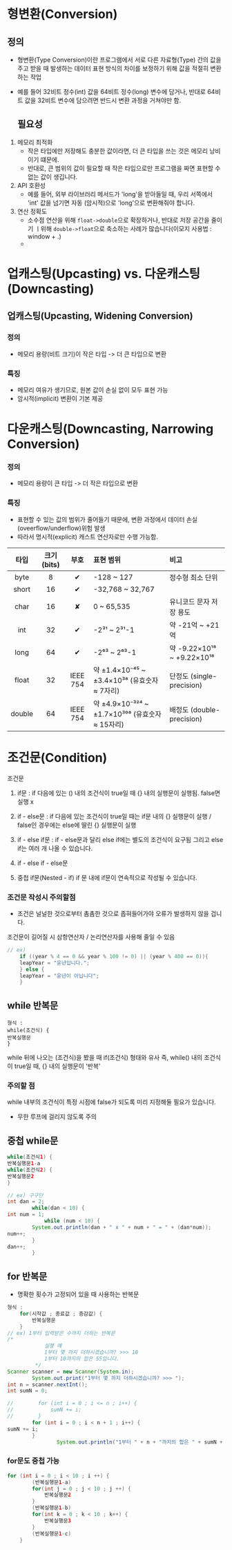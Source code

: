 # 형변환(Conversion)
## 정의
- 형변환(Type Conversion)이란 프로그램에서 서로 다른 자료형(Type) 간의 값을 주고 받을 때 발생하는
    데이터 표현 방식의 차이를 보정하기 위해 값을 적절히 변환하는 작업
- 예를 들어 32비트 정수(int) 값을 64비트 정수(long) 변수에 담거나, 반대로 64비트 값을 32비트 변수에
    담으려면 반드시 변환 과정을 거쳐야만 함.

  ## 필요성
1. 메모리 최적화
    - 작은 타입에만 저장해도 충분한 값이라면, 더 큰 타입을 쓰는 것은 메모리 낭비이기 떄문에.
    - 반대로, 큰 범위의 값이 필요할 때 작은 타입으로만 프로그램을 짜면 표현할 수 없는 값이 생깁니다.
2. API 호환성
    - 예를 들어, 외부 라이브러리 메서드가 'long'을 받아들일 때, 우리 서쪽에서 'int' 값을 넘기면 자동
      (암시적)으로  'long'으로 변환해줘야 합니다.
3. 연산 정확도
    - 소수점 연산을 위해 `float->double`으로 확장하거나, 반대로 저장 공간을 줄이기 ㅣ위해
        `double->float`으로 축소하는 사례가 많습니다(이모지 사용법 : window + .)
    - 
# 업캐스팅(Upcasting) vs. 다운캐스팅(Downcasting)
## 업캐스팅(Upcasting, Widening Conversion)
### 정의
- 메모리 용량(비트 크기)이 작은 타입 -> 더 큰 타입으로 변환
### 특징
- 메모리 여유가 생기므로, 원본 값이 손실 없이 모두 표현 가능
- 암시적(implicit) 변환이 기본 제공

# 다운캐스팅(Downcasting, Narrowing Conversion)
### 정의
- 메모리 용량이 큰 타입 -> 더 작은 타입으로 변환

### 특징
- 표현할 수 있는 값의 범위가 줄어들기 때문에, 변환 과정에서 데이터 손실(oveerflow/underflow)위험 발생
- 따라서 명시적(explicit) 캐스트 연산자로만 수행 가능함.

| 타입   | 크기 (bits) | 부호     | 표현 범위                                      | 비고                         |
|:------:|:-----------:|:--------:|:-----------------------------------------------|:-----------------------------|
| byte   | 8           | ✔︎       | -128 ~ 127                                     | 정수형 최소 단위             |
| short  | 16          | ✔︎       | -32,768 ~ 32,767                               |                              |
| char   | 16          | ✘        | 0 ~ 65,535                                     | 유니코드 문자 저장 용도      |
| int    | 32          | ✔︎       | -2³¹ ~ 2³¹-1                                   | 약 -21억 ~ +21억             |
| long   | 64          | ✔︎       | -2⁶³ ~ 2⁶³-1                                   | 약 -9.22×10¹⁸ ~ +9.22×10¹⁸   |
| float  | 32          | IEEE 754 | 약 ±1.4×10⁻⁴⁵ ~ ±3.4×10³⁸ (유효숫자 ≈ 7자리)     | 단정도 (single-precision)    |
| double | 64          | IEEE 754 | 약 ±4.9×10⁻³²⁴ ~ ±1.7×10³⁰⁸ (유효숫자 ≈ 15자리) | 배정도 (double-precision)    |

# 조건문(Condition)
조건문
1. if문 : if 다음에 있는 () 내의 조건식이 true일 때 {} 내의 실행문이 실행됨.
    false면 실행 x

2. if - else문 : if 다음에 있는 조건식이 true일 때는 if문 내의 {} 실행문이 실행
   / false인 경우에는 else에 딸린 {} 실행문이 실행

3. if - else if문 : if - else문과 달리 else if에는 별도의 조건식이 요구됨
   그리고 else if는 여러 개 나올 수 있습니다.

4. if - else if - else문

5.  중첩 if문(Nested - if)
    if 문 내에 if문이 연속적으로 작성될 수 있습니다.

### 조건문 작성시 주의할점
- 조건은 널널한 것으로부터 촘촘한 것으로 좁혀들어가야 오류가 발생하지 않을 겁니다.

조건문이 길어질 시 삼항연산자 / 논리연산자를 사용해 줄일 수 있음
```java
// ex)
    if ((year % 4 == 0 && year % 100 != 0) || (year % 400 == 0)){
    leapYear = "윤년입니다.";
    } else {             
    leapYear = "윤년이 아닙니다";
    }
```

## while 반복문
```
형식 :
while(조건식) {
반복실행문
}
```
while 뒤에 나오는 (조건식)을 봤을 때 if(조건식) 형태와 유사
즉, while() 내의 조건식이 true일 때, {} 내의 실행문이 '반복'

### 주의할 점
while 내부의 조건식이 특정 시점에 false가 되도록 미리 지정해둘 필요가
있습니다. 
- 무한 루프에 걸리지 않도록 주의

## 중첩 while문
```java
while(조건식1) {
반복실행문1-a
while(조건식2) {
반복실행문2
}

// ex) 구구단
int dan = 2;
        while(dan < 10) {
int num = 1;
            while (num < 10) {
        System.out.println(dan + " x " + num + " = " + (dan*num));
num++;
        }
dan++;
        }
```

##  for 반복문
- 명확한 횟수가 고정되어 있을 때 사용하는 반복문
```java
형식 :
    for(시작값 ; 종료값 ; 증감값) {
        반복실행문
    }
// ex) 1부터 입력받은 수까지 더하는 반복문 
/*
            실행 예
            1부터 몇 까지 더하시겠습니까? >>> 10
            1부터 10까지의 합은 55입니다.
         */
Scanner scanner = new Scanner(System.in);
        System.out.print("1부터 몇 까지 더하시겠습니까? >>> ");
int n = scanner.nextInt();
int sumN = 0;

//        for (int i = 0 ; i <= n ; i++) {
//            sumN += i;
//        }
        for (int i = 0 ; i < n + 1 ; i++) {
sumN += i;
        }
                System.out.println("1부터 " + n + "까지의 합은 " + sumN + "입니다.");
```

### for문도 중첩 가능
```java
for (int i = 0 ; i < 10 ; i ++) {
        (반복실행문1-a)
        for(int j = 0 ; j < 10 ; j ++) {
            반복실행문2
        }
        (반복실행문1-b)
        for(int k = 0 ; k < 10 ; k++) {
            반복실행문3
        }
        (반복실행문1-c)
    }
```